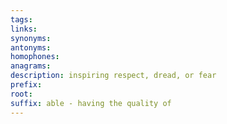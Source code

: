 ```yaml
---
tags: 
links: 
synonyms: 
antonyms: 
homophones: 
anagrams: 
description: inspiring respect, dread, or fear
prefix: 
root: 
suffix: able - having the quality of
---
```

